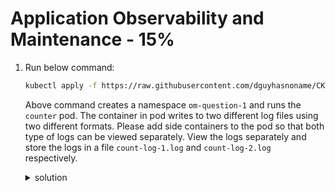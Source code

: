 # Application Observability and Maintenance - 15%

1. Run below command:

    ```bash
    kubectl apply -f https://raw.githubusercontent.com/dguyhasnoname/CKAD-TheHardWay/master/lab-setup/manifests/advanced/om-question-1.yaml
    ```

    Above command creates a namespace `om-question-1` and runs the `counter` pod. The container in pod writes to two different log files using two different formats. Please add side containers to the pod so that both type of logs can be viewed separately. View the logs separately and store the logs in a file `count-log-1.log` and `count-log-2.log` respectively.

    <details><summary>solution</summary>
    yaml for the pod with side car containers.
    <p>

    ```yaml
    apiVersion: v1
    kind: Pod
    metadata:
      name: counter
      namespace: om-question-1
    spec:
      containers:
      - name: count
        image: busybox
        args:
        - /bin/sh
        - -c
        - >
          i=0;
          while true;
          do
            echo "$i: $(date)" >> /var/log/1.log;
            echo "$(date) INFO $i" >> /var/log/2.log;
            i=$((i+1));
            sleep 1;
          done
        volumeMounts:
        - name: varlog
          mountPath: /var/log
      - name: count-log-1
        image: busybox
        args: [/bin/sh, -c, 'tail -n+1 -f /var/log/1.log']
        volumeMounts:
        - name: varlog
          mountPath: /var/log
      - name: count-log-2
        image: busybox
        args: [/bin/sh, -c, 'tail -n+1 -f /var/log/2.log']
        volumeMounts:
        - name: varlog
          mountPath: /var/log
      volumes:
      - name: varlog
        emptyDir: {}
    ```
    </p>
    Storing logs in different files.
    <p>

    ```bash
    kubectl logs counter -n om-question-1 -c count-log-1 > count-log-1.log
    ```
    </p>
    <p>

    ```bash
    kubectl logs counter -n om-question-1 -c count-log-2 > count-log-2.log
    ```
    </p>
    </details>